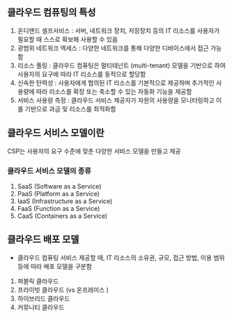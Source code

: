 <h2 id="클라우드-컴퓨팅의-특성">클라우드 컴퓨팅의 특성</h2>
<ol>
<li>온디맨드 셀프서비스 : 서버, 네트워크 장치, 저장장치 등의 IT 리소스를 사용자가 필요할 때 스스로 확보해 사용할 수 있음</li>
<li>광범위 네트워크 엑세스 : 다양한 네트워크를 통해 다양한 디바이스에서 접근 가능함</li>
<li>리소스 풀링 : 클라우드 컴퓨팅은 멀티테넌트 (multi-tenant) 모델을 기반으로 하여 사용자의 요구에 따라 IT 리소스를 동적으로 할당함</li>
<li>신속한 탄력성 : 사용자에게 협의된 IT 리소스를 기본적으로 제공하며 추가적인 사용량에 따라 리소스를 확장 또는 축소할 수 있는 자동화 기능을 제공함 </li>
<li>서비스 사용량 측정 : 클라우드 서비스 제공자가 자원의 사용량을 모니터링하고 이를 기반으로 과금 및 리소스를 최적화함</li>
</ol>
<h2 id="클라우드-서비스-모델이란">클라우드 서비스 모델이란</h2>
<p>CSP는 사용자의 요구 수준에 맞춘 다양한 서비스 모델을 만들고 제공</p>
<h3 id="클라우드-서비스-모델의-종류">클라우드 서비스 모델의 종류</h3>
<ol>
<li>SaaS (Software as a Service)</li>
<li>PaaS (Platform as a Service)</li>
<li>IaaS (Infrastructure as a Service)</li>
<li>FaaS (Function as a Service)</li>
<li>CaaS (Containers as a Service)</li>
</ol>
<h2 id="클라우드-배포-모델">클라우드 배포 모델</h2>
<ul>
<li>클라우드 컴퓨팅 서비스 제공할 때, IT 리소스의 소유권, 규모, 접근 방법, 이용 범위 등에 따라
배포 모델을 구분함</li>
</ul>
<ol>
<li>퍼블릭 클라우드</li>
<li>프라이빗 클라우드  (vs 온프레미스 )</li>
<li>하이브리드 클라우드</li>
<li>커뮤니티 클라우드</li>
</ol>
